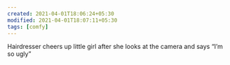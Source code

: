 ```yaml
---
created: 2021-04-01T18:06:24+05:30
modified: 2021-04-01T18:07:11+05:30
tags: [comfy]
---
```


 Hairdresser cheers up little girl after she looks at the camera and says “I’m so ugly” 
